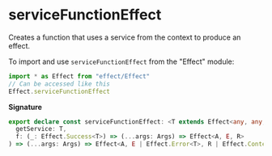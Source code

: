 # serviceFunctionEffect

Creates a function that uses a service from the context to produce an effect.

To import and use `serviceFunctionEffect` from the "Effect" module:

```ts
import * as Effect from "effect/Effect"
// Can be accessed like this
Effect.serviceFunctionEffect
```

**Signature**

```ts
export declare const serviceFunctionEffect: <T extends Effect<any, any, any>, Args extends Array<any>, A, E, R>(
  getService: T,
  f: (_: Effect.Success<T>) => (...args: Args) => Effect<A, E, R>
) => (...args: Args) => Effect<A, E | Effect.Error<T>, R | Effect.Context<T>>
```
